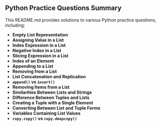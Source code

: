 ## Python Practice Questions Summary

This README.md provides solutions to various Python practice questions, including:

- **Empty List Representation**
- **Assigning Value in a List**
- **Index Expression in a List**
- **Negative Index in a List**
- **Slicing Expression in a List**
- **Index of an Element**
- **Appending to a List**
- **Removing from a List**
- **List Concatenation and Replication**
- **`append()` vs `insert()`**
- **Removing Items from a List**
- **Similarities Between Lists and Strings**
- **Difference Between Tuples and Lists**
- **Creating a Tuple with a Single Element**
- **Converting Between List and Tuple Forms**
- **Variables Containing List Values**
- **`copy.copy()` vs `copy.deepcopy()`**